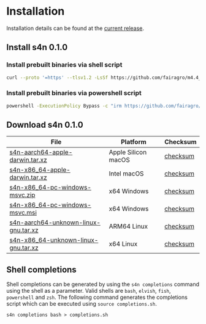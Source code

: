 # Installation
Installation details can be found at the [current release](https://github.com/fairagro/m4.4_sciwin_client/releases/latest).

## Install s4n 0.1.0

### Install prebuilt binaries via shell script

```sh
curl --proto '=https' --tlsv1.2 -LsSf https://github.com/fairagro/m4.4_sciwin_client/releases/download/v0.1.0/s4n-installer.sh | sh
```

### Install prebuilt binaries via powershell script

```sh
powershell -ExecutionPolicy Bypass -c "irm https://github.com/fairagro/m4.4_sciwin_client/releases/download/v0.1.0/s4n-installer.ps1 | iex"
```

## Download s4n 0.1.0

|  File  | Platform | Checksum |
|--------|----------|----------|
| [s4n-aarch64-apple-darwin.tar.xz](https://github.com/fairagro/m4.4_sciwin_client/releases/download/v0.1.0/s4n-aarch64-apple-darwin.tar.xz) | Apple Silicon macOS | [checksum](https://github.com/fairagro/m4.4_sciwin_client/releases/download/v0.1.0/s4n-aarch64-apple-darwin.tar.xz.sha256) |
| [s4n-x86_64-apple-darwin.tar.xz](https://github.com/fairagro/m4.4_sciwin_client/releases/download/v0.1.0/s4n-x86_64-apple-darwin.tar.xz) | Intel macOS | [checksum](https://github.com/fairagro/m4.4_sciwin_client/releases/download/v0.1.0/s4n-x86_64-apple-darwin.tar.xz.sha256) |
| [s4n-x86_64-pc-windows-msvc.zip](https://github.com/fairagro/m4.4_sciwin_client/releases/download/v0.1.0/s4n-x86_64-pc-windows-msvc.zip) | x64 Windows | [checksum](https://github.com/fairagro/m4.4_sciwin_client/releases/download/v0.1.0/s4n-x86_64-pc-windows-msvc.zip.sha256) |
| [s4n-x86_64-pc-windows-msvc.msi](https://github.com/fairagro/m4.4_sciwin_client/releases/download/v0.1.0/s4n-x86_64-pc-windows-msvc.msi) | x64 Windows | [checksum](https://github.com/fairagro/m4.4_sciwin_client/releases/download/v0.1.0/s4n-x86_64-pc-windows-msvc.msi.sha256) |
| [s4n-aarch64-unknown-linux-gnu.tar.xz](https://github.com/fairagro/m4.4_sciwin_client/releases/download/v0.1.0/s4n-aarch64-unknown-linux-gnu.tar.xz) | ARM64 Linux | [checksum](https://github.com/fairagro/m4.4_sciwin_client/releases/download/v0.1.0/s4n-aarch64-unknown-linux-gnu.tar.xz.sha256) |
| [s4n-x86_64-unknown-linux-gnu.tar.xz](https://github.com/fairagro/m4.4_sciwin_client/releases/download/v0.1.0/s4n-x86_64-unknown-linux-gnu.tar.xz) | x64 Linux | [checksum](https://github.com/fairagro/m4.4_sciwin_client/releases/download/v0.1.0/s4n-x86_64-unknown-linux-gnu.tar.xz.sha256) |




## Shell completions
Shell completions can be generated by using the `s4n completions` command using the shell as a parameter. Valid shells are `bash`, `elvish`, `fish`, `powershell` and `zsh`.
The following command generates the completions script which can be executed using `source completions.sh`.
```
s4n completions bash > completions.sh
```